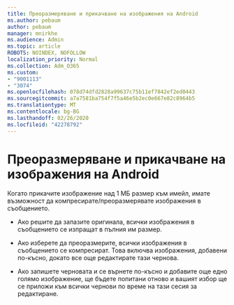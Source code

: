 ```yaml
---
title: Преоразмеряване и прикачване на изображения на Android
ms.author: pebaum
author: pebaum
manager: mnirkhe
ms.audience: Admin
ms.topic: article
ROBOTS: NOINDEX, NOFOLLOW
localization_priority: Normal
ms.collection: Adm_O365
ms.custom:
- "9001113"
- "3074"
ms.openlocfilehash: 078d74dfd2828a99637c75b11ef7842ef2ed0443
ms.sourcegitcommit: a7a7581ba754f7f5a46e5b2ec0e667e82c8964b5
ms.translationtype: MT
ms.contentlocale: bg-BG
ms.lasthandoff: 02/26/2020
ms.locfileid: "42278792"
---
```

# <a name="resize-and-attach-images-on-android"></a>Преоразмеряване и прикачване на изображения на Android

Когато прикачите изображение над 1 МБ размер към имейл, имате възможност да компресирате/преоразмерявате изображения в съобщението.
 
- Ако решите да запазите оригинала, всички изображения в съобщението се изпращат в пълния им размер.
 
- Ако изберете да преоразмерите, всички изображения в съобщението се компресират.  Това включва изображения, добавени по-късно, докато все още редактирате тази чернова.
 
- Ако запишете черновата и се върнете по-късно и добавите още едно голямо изображение, ще бъдете попитани отново и вашият избор ще се приложи към всички чернови по време на тази сесия за редактиране.
 

